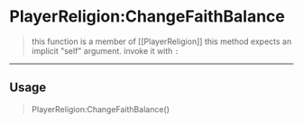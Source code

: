 # PlayerReligion:ChangeFaithBalance
> this function is a member of [[PlayerReligion]]
> this method expects an implicit "self" argument. invoke it with `:`
-----
## Usage
> PlayerReligion:ChangeFaithBalance()
